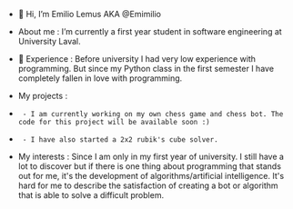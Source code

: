 - 👋 Hi, I’m Emilio Lemus AKA @Emimilio

- About me : I’m currently a first year student in software engineering at University Laval.

- 🌱 Experience : Before university I had very low experience with programming. But since my Python class in the first semester I have completely fallen in love with programming.

- My projects : 
-      - I am currently working on my own chess game and chess bot. The code for this project will be available soon :)
-      - I have also started a 2x2 rubik's cube solver.

- My interests : Since I am only in my first year of university. I still have a lot to discover but if there is one thing about programming that stands out for me, it's the development of algorithms/artificial intelligence. It's hard for me to describe the satisfaction of creating a bot or algorithm that is able to solve a difficult problem.

<!---
Emimilio/Emimilio is a ✨ special ✨ repository because its `README.md` (this file) appears on your GitHub profile.
You can click the Preview link to take a look at your changes.
--->
